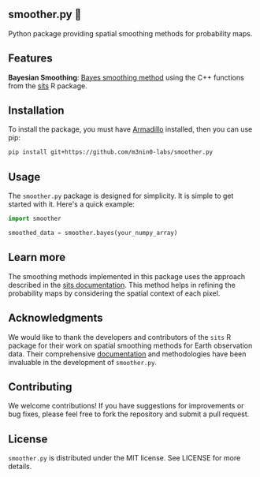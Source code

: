 ## smoother.py 🧹

Python package providing spatial smoothing methods for probability maps.

## Features

**Bayesian Smoothing**: [Bayes smoothing method](https://e-sensing.github.io/sitsbook/bayesian-smoothing-for-post-processing.html) using the C++ functions from the [sits](https://github.com/e-sensing/sits) R package.

## Installation

To install the package, you must have [Armadillo](https://arma.sourceforge.net/) installed, then you can use pip:

```bash
pip install git+https://github.com/m3nin0-labs/smoother.py
```

## Usage

The `smoother.py` package is designed for simplicity. It is simple to get started with it. Here's a quick example:

```python
import smoother

smoothed_data = smoother.bayes(your_numpy_array)
```

## Learn more

The smoothing methods implemented in this package uses the approach described in the [sits documentation](https://e-sensing.github.io/sitsbook/bayesian-smoothing-for-post-processing.html). This method helps in refining the probability maps by considering the spatial context of each pixel.

## Acknowledgments

We would like to thank the developers and contributors of the `sits` R package for their work on spatial smoothing methods for Earth observation data. Their comprehensive [documentation](https://e-sensing.github.io/sitsbook/) and methodologies have been invaluable in the development of `smoother.py`.

## Contributing

We welcome contributions! If you have suggestions for improvements or bug fixes, please feel free to fork the repository and submit a pull request.

## License

`smoother.py` is distributed under the MIT license. See LICENSE for more details.
